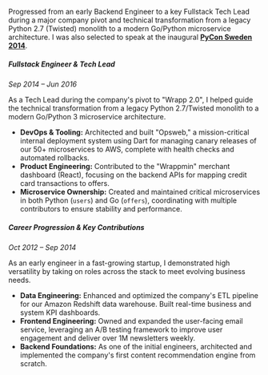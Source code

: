 Progressed from an early Backend Engineer to a key Fullstack Tech Lead during a major company pivot and technical transformation from a legacy Python 2.7 (Twisted) monolith to a modern Go/Python microservice architecture. I was also selected to speak at the inaugural **[PyCon Sweden 2014](https://github.com/isaacbernat/pycrastinate)**.

##### Fullstack Engineer & Tech Lead
*Sep 2014 – Jun 2016*

As a Tech Lead during the company's pivot to "Wrapp 2.0", I helped guide the technical transformation from a legacy Python 2.7/Twisted monolith to a modern Go/Python 3 microservice architecture.

- **DevOps & Tooling:** Architected and built "Opsweb," a mission-critical internal deployment system using Dart for managing canary releases of our 50+ microservices to AWS, complete with health checks and automated rollbacks.
- **Product Engineering:** Contributed to the "Wrappmin" merchant dashboard (React), focusing on the backend APIs for mapping credit card transactions to offers.
- **Microservice Ownership:** Created and maintained critical microservices in both Python (`users`) and Go (`offers`), coordinating with multiple contributors to ensure stability and performance.

##### Career Progression & Key Contributions
*Oct 2012 – Sep 2014*

As an early engineer in a fast-growing startup, I demonstrated high versatility by taking on roles across the stack to meet evolving business needs.

- **Data Engineering:** Enhanced and optimized the company's ETL pipeline for our Amazon Redshift data warehouse. Built real-time business and system KPI dashboards.
- **Frontend Engineering:** Owned and expanded the user-facing email service, leveraging an A/B testing framework to improve user engagement and deliver over 1M newsletters weekly.
- **Backend Foundations:** As one of the initial engineers, architected and implemented the company's first content recommendation engine from scratch.
